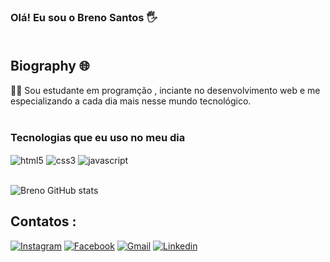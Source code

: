 ### Olá! Eu sou o Breno Santos 🖐️<br/><br/>

## Biography 🌐 <br/>

👩‍💻 Sou estudante em programção , inciante no desenvolvimento web e me especializando a cada dia mais nesse mundo tecnológico. <br><br/>

### Tecnologias que eu uso no meu dia<br/> 
<div style="display: inline_block">
    <img align="center" alt="html5" src="https://img.shields.io/badge/HTML5-E34F26?style=for-the-badge&logo=html5&logoColor=white">
    <img align="center" alt="css3" src="https://img.shields.io/badge/CSS3-1572B6?style=for-the-badge&logo=css3&logoColor=white">
    <img align="center" alt="javascript" src="https://img.shields.io/badge/JavaScript-F7DF1E?style=for-the-badge&logo=javascript&logoColor=black">
</div> <br/>


![Breno GitHub stats](https://github-readme-stats.vercel.app/api?username=Brenosantosxp&show_icons=true&theme=dracula)



## Contatos : <br/>

[![Instagram](https://img.shields.io/badge/Instagram-E4405F?style=for-the-badge&logo=instagram&logoColor=white)](https://www.instagram.com/_breenosaantos/)
[![Facebook](https://img.shields.io/badge/Facebook-1877F2?style=for-the-badge&logo=facebook&logoColor=white)](https://www.facebook.com/BreenoSaantos1997)
[![Gmail](https://img.shields.io/badge/Gmail-D14836?style=for-the-badge&logo=gmail&logoColor=white)](mailto:breninhodosantos2016@gmail.com)
[![Linkedin](https://img.shields.io/badge/LinkedIn-0077B5?style=for-the-badge&logo=linkedin&logoColor=white)](https://www.linkedin.com/in/brenosantosdev/)
